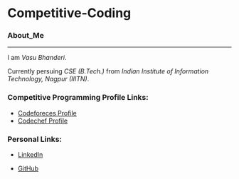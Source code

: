 # Competitive-Coding

### About_Me

---

I am _Vasu Bhanderi_.

Currently persuing _CSE (B.Tech.)_ from _Indian Institute of Information Technology, Nagpur (IIITN)_.

### Competitive Programming Profile Links:

- [Codeforeces Profile](https://codeforces.com/profile/Vasu1211 "Vasu1211")
- [Codechef Profile](https://www.codechef.com/users/vasu1211 "vasu1211")

### Personal Links:

- [LinkedIn](https://www.linkedin.com/in/vasu-bhanderi-73533a220/ "Vasu Bhanderi")

- [GitHub](https://github.com/VASUBHANDERI "Vasu Bhanderi")
